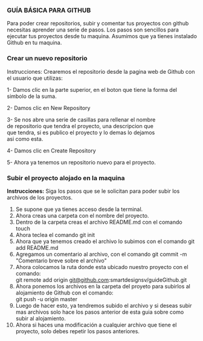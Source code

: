 ### GUÍA BÁSICA PARA GITHUB	
Para poder crear repositorios, subir y comentar tus proyectos
con github necesitas aprender una serie de pasos. Los pasos 
son sencillos para ejecutar tus proyectos desde tu maquina. 
Asumimos que ya tienes instalado Github en tu maquina.	

### Crear un nuevo repositorio
Instrucciones: Crearemos el repositorio desde la pagina web 
de Github con el usuario que utilizas:

1- Damos clic en la parte superior, en el boton que tiene
   la forma del simbolo de la suma.	

2- Damos clic en New Repository	

3- Se nos abre una serie de casillas para rellenar el nombre	
   de repositorio que tendra el proyecto, una descripcion que	 
   que tendra, si es publico el proyecto y lo demas lo dejamos	
   asi como esta.	

4- Damos clic en Create Repository	

5- Ahora ya tenemos un repositorio nuevo para el proyecto.	

### Subir el proyecto alojado en la maquina
**Instrucciones:** Siga los pasos que se le solicitan para poder
subir los archivos de los proyectos.	

1. Se supone que ya tienes acceso desde la terminal.
2. Ahora creas una carpeta con el nombre del proyecto.
3. Dentro de la carpeta creas el archivo README.md con el comando touch
4. Ahora teclea el comando git init
5. Ahora que ya tenemos creado el archivo lo subimos con el comando git add README.md
6. Agregamos un comentario al archivo, con el comando git commit -m "Comentario breve sobre el archivo"	
7. Ahora colocamos la ruta donde esta ubicado nuestro proyecto con el comando:		
git remote add origin git@github.com:smartdesignsv/guideGithub.git			
8. Ahora ponemos los archivos en la carpeta del proyeto	para subirlos al alojamiento de Github con el comando:	    
git push -u origin master	
9. Luego de hacer esto, ya tendremos subido el archivo y si deseas subir mas archivos solo hace los pasos anterior de esta guia sobre como subir al alojamiento.	
10. Ahora si haces una modificación a cualquier archivo que tiene el proyecto, solo debes repetir los pasos anteriores.		

